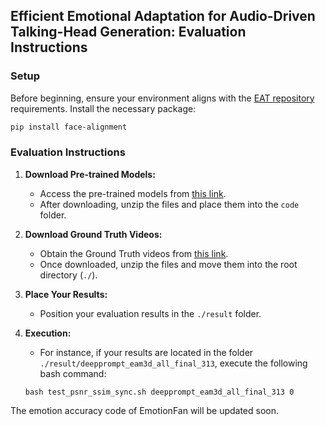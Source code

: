 ## Efficient Emotional Adaptation for Audio-Driven Talking-Head Generation: Evaluation Instructions

### **Setup**

Before beginning, ensure your environment aligns with the [EAT repository](https://github.com/yuangan/EAT_code) requirements. Install the necessary package:

```bash
pip install face-alignment
```

### Evaluation Instructions

1. **Download Pre-trained Models:** 
   - Access the pre-trained models from [this link](https://drive.google.com/file/d/1qJdAphOQbMTnXTUlv7mMb1kRnCwQ2xDT/view?usp=sharing).
   - After downloading, unzip the files and place them into the `code` folder.

2. **Download Ground Truth Videos:** 
   - Obtain the Ground Truth videos from [this link](https://drive.google.com/file/d/1zMQqb22Lc9ozykcrCjHJ4Hc_Cgom4tHs/view?usp=drive_link).
   - Once downloaded, unzip the files and move them into the root directory (`./`).

3. **Place Your Results:**
   - Position your evaluation results in the `./result` folder.

4. **Execution:**
   - For instance, if your results are located in the folder `./result/deepprompt_eam3d_all_final_313`, execute the following bash command:
    ```
    bash test_psnr_ssim_sync.sh deepprompt_eam3d_all_final_313 0
    ```
The emotion accuracy code of EmotionFan will be updated soon.
